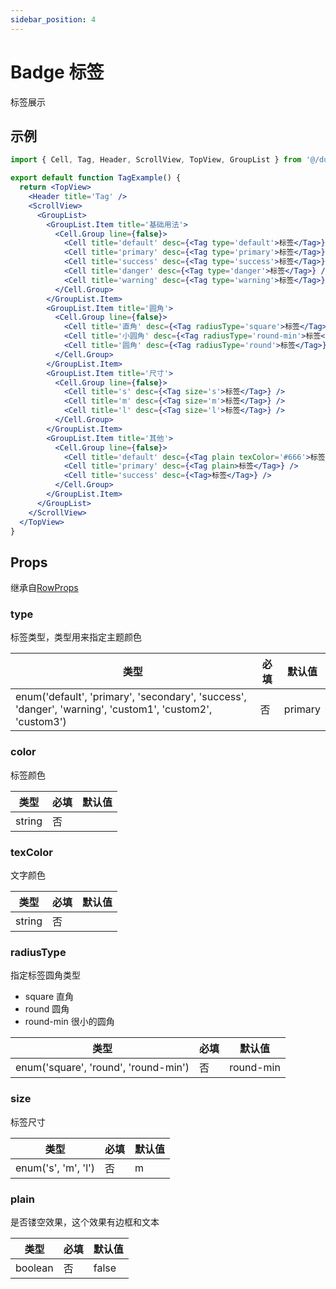 ```yaml
---
sidebar_position: 4
---
```


# Badge 标签

标签展示

## 示例

```jsx
import { Cell, Tag, Header, ScrollView, TopView, GroupList } from '@/duxuiExample'

export default function TagExample() {
  return <TopView>
    <Header title='Tag' />
    <ScrollView>
      <GroupList>
        <GroupList.Item title='基础用法'>
          <Cell.Group line={false}>
            <Cell title='default' desc={<Tag type='default'>标签</Tag>} />
            <Cell title='primary' desc={<Tag type='primary'>标签</Tag>} />
            <Cell title='success' desc={<Tag type='success'>标签</Tag>} />
            <Cell title='danger' desc={<Tag type='danger'>标签</Tag>} />
            <Cell title='warning' desc={<Tag type='warning'>标签</Tag>} />
          </Cell.Group>
        </GroupList.Item>
        <GroupList.Item title='圆角'>
          <Cell.Group line={false}>
            <Cell title='直角' desc={<Tag radiusType='square'>标签</Tag>} />
            <Cell title='小圆角' desc={<Tag radiusType='round-min'>标签</Tag>} />
            <Cell title='圆角' desc={<Tag radiusType='round'>标签</Tag>} />
          </Cell.Group>
        </GroupList.Item>
        <GroupList.Item title='尺寸'>
          <Cell.Group line={false}>
            <Cell title='s' desc={<Tag size='s'>标签</Tag>} />
            <Cell title='m' desc={<Tag size='m'>标签</Tag>} />
            <Cell title='l' desc={<Tag size='l'>标签</Tag>} />
          </Cell.Group>
        </GroupList.Item>
        <GroupList.Item title='其他'>
          <Cell.Group line={false}>
            <Cell title='default' desc={<Tag plain texColor='#666'>标签</Tag>} />
            <Cell title='primary' desc={<Tag plain>标签</Tag>} />
            <Cell title='success' desc={<Tag>标签</Tag>} />
          </Cell.Group>
        </GroupList.Item>
      </GroupList>
    </ScrollView>
  </TopView>
}
```

## Props

继承自[RowProps](../layout/Row#props)

### type

标签类型，类型用来指定主题颜色

| 类型 | 必填 | 默认值 |
| ---- | -------- | ------- |
| enum('default', 'primary', 'secondary', 'success', 'danger', 'warning', 'custom1', 'custom2', 'custom3') | 否 | primary |

### color

标签颜色

| 类型 | 必填 | 默认值 |
| ---- | -------- | ------- |
| string | 否 |  |

### texColor

文字颜色

| 类型 | 必填 | 默认值 |
| ---- | -------- | ------- |
| string | 否 |  |

### radiusType

指定标签圆角类型

- square 直角
- round 圆角
- round-min 很小的圆角

| 类型 | 必填 | 默认值 |
| ---- | -------- | ------- |
| enum('square', 'round', 'round-min') | 否 | round-min |

### size

标签尺寸

| 类型 | 必填 | 默认值 |
| ---- | -------- | ------- |
| enum('s', 'm', 'l') | 否 | m |

### plain

是否镂空效果，这个效果有边框和文本

| 类型 | 必填 | 默认值 |
| ---- | -------- | ------- |
| boolean | 否 | false |